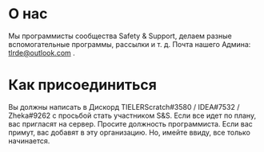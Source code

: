# О нас
Мы программисты сообщества Safety & Support, делаем разные вспомогательные программы, рассылки и т. д. Почта нашего Админа: tlrde@outlook.com .

# Как присоединиться
Вы должны написать в Дискорд TIELERScratch#3580 / IDEA#7532 / Zheka#9262 с просьбой стать участником S&S.
Если все идет по плану, вас пригласят на сервер. Просите должность программиста. Если вас примут, вас добавят в эту организацию.
Но, имейте ввиду, все только начинается.
